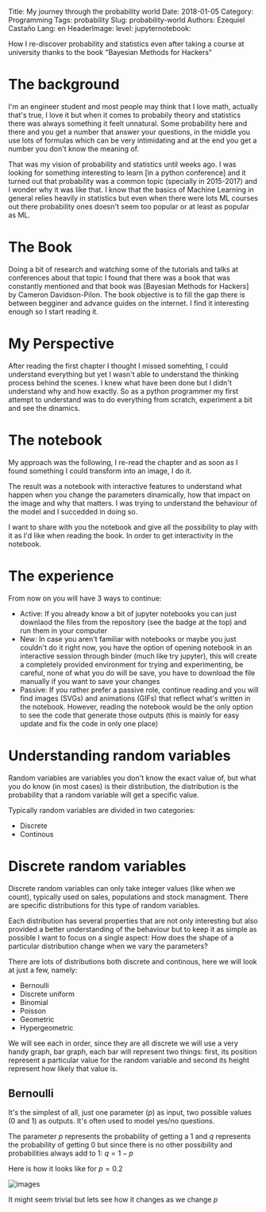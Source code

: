 Title: My journey through the probability world
Date: 2018-01-05
Category: Programming
Tags: probability
Slug: probability-world
Authors: Ezequiel Castaño
Lang: en
HeaderImage:
level:
jupyternotebook:

How I re-discover probability and statistics even after taking a course at university thanks to the book "Bayesian Methods for Hackers"

<!-- PELICAN_END_SUMMARY -->

# The background

I'm an engineer student and most people may think that I love math, actually that's true, I love it but when it comes to probabily theory and statistics there was always something it feelt unnatural. Some probability here and there and you get a number that answer your questions, in the middle you use lots of formulas which can be very intimidating and at the end you get a number you don't know the meaning of.

That was my vision of probability and statistics until weeks ago. I was looking for something interesting to learn [in a python conference] and it turned out that probability was a common topic (specially in 2015-2017) and I wonder why it was like that. I know that the basics of Machine Learning in general relies heavily in statistics but even when there were lots ML courses out there probability ones doesn't seem too popular or at least as popular as ML.

# The Book

Doing a bit of research and watching some of the tutorials and talks at conferences about that topic I found that there was a book that was constantly mentioned and that book was [Bayesian Methods for Hackers] by Cameron Davidson-Pilon. The book objective is to fill the gap there is between begginer and advance guides on the internet. I find it interesting enough so I start reading it.

# My Perspective

After reading the first chapter I thought I missed somehting, I could understand everything but yet I wasn't able to understand the thinking process behind the scenes. I knew what have been done but I didn't understand why and how exactly. So as a python programmer my first attempt to understand was to do everything from scratch, experiment a bit and see the dinamics.

# The notebook

My approach was the following, I re-read the chapter and as soon as I found something I could transform into an image, I do it.

The result was a notebook with interactive features to understand what happen when you change the parameters dinamically, how that impact on the image and why that matters. I was trying to understand the behaviour of the model and I succedded in doing so.

I want to share with you the notebook and give all the possibility to play with it as I'd like when reading the book. In order to get interactivity in the notebook.

# The experience

From now on you will have 3 ways to continue:

- Active: If you already know a bit of jupyter notebooks you can just downlaod the files from the repository (see the badge at the top) and run them in your computer
- New: In case you aren't familiar with notebooks or maybe you just couldn't do it right now, you have the option of opening notebook in an interactive session through binder (much like try jupyter), this will create a completely provided environment for trying and experimenting, be careful, none of what you do will be save, you have to download the file manually if you want to save your changes
- Passive: If you rather prefer a passive role, continue reading and you will find images (SVGs) and animations (GIFs) that reflect what's written in the notebook. However, reading the notebook would be the only option to see the code that generate those outputs (this is mainly for easy update and fix the code in only one place)

# Understanding random variables

Random variables are variables you don't know the exact value of, but what you do know (in most cases) is their distribution, the distribution is the probability that a random variable will get a specific value.

Typically random variables are divided in two categories:

- Discrete
- Continous

# Discrete random variables

Discrete random variables can only take integer values (like when we count), typically used on sales, populations and stock managment. There are specific distributions for this type of random variables.

Each distribution has several properties that are not only interesting but also provided a better understanding of the behaviour but to keep it as simple as possible I want to focus on a single aspect: How does the shape of a particular distribution change when we vary the parameters?

There are lots of distributions both discrete and continous, here we will look at just a few, namely:

- Bernoulli
- Discrete uniform
- Binomial
- Poisson
- Geometric
- Hypergeometric

We will see each in order, since they are all discrete we will use a very handy graph, bar graph, each bar will represent two things: first, its position represent a particular value for the random variable and second its height represent how likely that value is.

## Bernoulli

It's the simplest of all, just one parameter ($p$) as input, two possible values ($0$ and $1$) as outputs. It's often used to model yes/no questions.

The parameter $p$ represents the probability of getting a $1$ and $q$ represents the probability of getting $0$ but since there is no other possibility and probabilities always add to $1$: $q = 1 - p$

Here is how it looks like for $p = 0.2$

![images]({attach}images/chapter-1-1.svg)

It might seem trivial but lets see how it changes as we change $p$